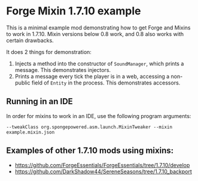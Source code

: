 # Forge Mixin 1.7.10 example

This is a minimal example mod demonstrating how to get Forge and Mixins to work in 1.7.10. Mixin versions below 0.8 work, and 0.8 also works with certain drawbacks.

It does 2 things for demonstration:
1. Injects a method into the constructor of `SoundManager`, which prints a message. This demonstrates injectors.
2. Prints a message every tick the player is in a web, accessing a non-public field of `Entity` in the process. This demonstrates accessors.

## Running in an IDE

In order for mixins to work in an IDE, use the following program arguments:

```--tweakClass org.spongepowered.asm.launch.MixinTweaker --mixin example.mixin.json```

## Examples of other 1.7.10 mods using mixins:
* https://github.com/ForgeEssentials/ForgeEssentials/tree/1.7.10/develop
* https://github.com/DarkShadow44/SereneSeasons/tree/1.7.10_backport
